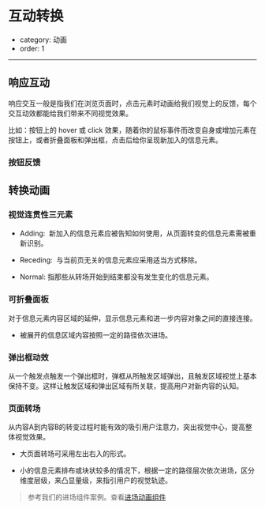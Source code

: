 # 互动转换

- category: 动画
- order: 1

---

## 响应互动

响应交互一般是指我们在浏览页面时，点击元素时动画给我们视觉上的反馈，每个交互动效都能给我们带来不同视觉效果。

比如：按钮上的 hover 或 click 效果，随着你的鼠标事件而改变自身或增加元素在按钮上，或者折叠面板和弹出框，点击后给你呈现新加入的信息元素。

### 按钮反馈

<div class="video-player">
</div>


## 转换动画

### 视觉连贯性三元素

- Adding:  新加入的信息元素应被告知如何使用，从页面转变的信息元素需被重新识别。

- Receding:  与当前页无关的信息元素应采用适当方式移除。

- Normal: 指那些从转场开始到结束都没有发生变化的信息元素。

### 可折叠面板

对于信息元素内容区域的延伸，显示信息元素和进一步内容对象之间的直接连接。

 - 被展开的信息区域内容按照一定的路径依次进场。


<link rel="stylesheet" href="../../static/motionDemo.css">
<div class="video-player">
</div>


### 弹出框动效

从一个触发点触发一个弹出框时，弹框从所触发区域弹出，且触发区域视觉上基本保持不变。这样让触发区域和弹出区域有所关联，提高用户对新内容的认知。

<div class="video-player">

</div>


### 页面转场

从内容A到内容B的转变过程时能有效的吸引用户注意力，突出视觉中心，提高整体视觉效果。

 - 大页面转场可采用左出右入的形式。

 - 小的信息元素排布或块状较多的情况下，根据一定的路径层次依次进场，区分维度层级，来凸显量级，来指引用户的视觉轨迹。

<script src="/static/motionDemoLoad.js"></script>

<div class="video-player">

</div>

> 参考我们的进场组件案例。查看[进场动画组件](/components/enter-animation/)
